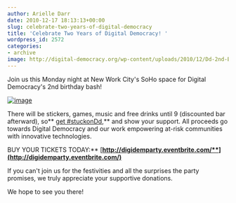 ```yaml
---
author: Arielle Darr
date: 2010-12-17 18:13:13+00:00
slug: celebrate-two-years-of-digital-democracy
title: 'Celebrate Two Years of Digital Democracy! '
wordpress_id: 2572
categories:
- archive
image: http://digital-democracy.org/wp-content/uploads/2010/12/Dd-2nd-B-day-Blog-Post2-300x199.jpg
---
```


Join us this Monday night at New Work City's SoHo space for Digital Democracy's 2nd birthday bash!


[![image](http://digital-democracy.org/wp-content/uploads/2010/12/Dd-2nd-B-day-Blog-Post2-300x199.jpg)](http://www.flickr.com/photos/digitaldemocracy/5268678091/in/photostream/)


There will be stickers, games, music and free drinks until 9 (discounted bar afterward), so** [get #stuckonDd](http://digital-democracy.org/stuckondd/),** and show your support. All proceeds go towards Digital Democracy and our work empowering at-risk communities with innovative technologies.

BUY YOUR TICKETS TODAY:** [**http://digidemparty.eventbrite.com/**](http://digidemparty.eventbrite.com/)**

If you can't join us for the festivities and all the surprises the party promises, we truly appreciate your supportive donations.

We hope to see you there!

﻿
